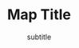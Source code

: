---
mapData : '/assets/institutions.json'
width: 500
height : 500
title: Map Title
subtitle: subtitle
tags : ['map']
backgroundColor : '#FFFFFF'
titleColor : '#000000'
subtitleColor : 'grey'
textColor : 'grey'
---